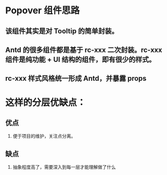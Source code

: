 # Popover 组件思路

## 该组件其实是对 Tooltip 的简单封装。

## Antd 的很多组件都是基于 rc-xxx 二次封装。rc-xxx 组件是纯功能 + UI 结构的组件，即有很少的样式。

## rc-xxx 样式风格统一形成 Antd，并暴露 props

# 这样的分层优缺点：

## 优点

1. 便于项目的维护，关注点分离。

## 缺点

1. 抽象程度高了，需要深入到每一层才能理解做了什么
